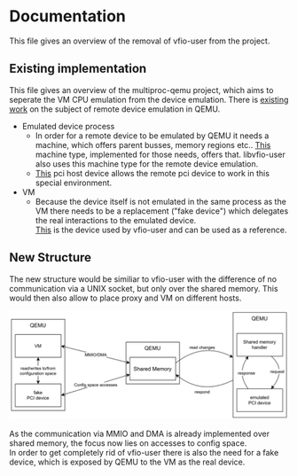 
# Documentation

This file gives an overview of the removal of vfio-user from the project.

## Existing implementation

This file gives an overview of the multiproc-qemu project, which aims to seperate the VM CPU emulation from the device emulation. There is [existing work](https://elixir.bootlin.com/qemu/v10.0.2/source/docs/devel/multi-process.rst) on the subject of remote device emulation in QEMU.

- Emulated device process
  - In order for a remote device to be emulated by QEMU it needs a machine, which offers parent busses, memory regions etc.. [This](https://elixir.bootlin.com/qemu/v10.0.2/source/hw/remote/machine.c) machine type, implemented for those needs, offers that. libvfio-user also uses this machine type for the remote device emulation.
  - [This](https://elixir.bootlin.com/qemu/v10.0.2/source/hw/pci-host/remote.c) pci host device allows the remote pci device to work in this special environment.
- VM
  - Because the device itself is not emulated in the same process as the VM there needs to be a replacement ("fake device") which delegates the real interactions to the emulated device.  
  [This](https://github.com/harshanavkis/multiproc-qemu/blob/60f1fba8bef657e533f2ee70faee6bce108bc45b/hw/vfio/user-pci.c#L429) is the device used by vfio-user and can be used as a reference.

## New Structure

The new structure would be similiar to vfio-user with the difference of no communication via a UNIX socket, but only over the shared memory. This would then also allow to place proxy and VM on different hosts.

![new structure](res/disagg_doc-restructuring.drawio.svg)

As the communication via MMIO and DMA is already implemented over shared memory, the focus now lies on accesses to config space.  
In order to get completely rid of vfio-user there is also the need for a fake device, which is exposed by QEMU to the VM as the real device.
